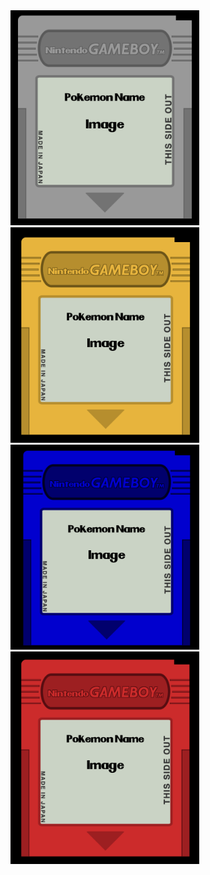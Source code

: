 <img src="Images/Cart-Gray.png" width="60%" />
<img src="Images/Cart-Yellow.png" width="60%" />
<img src="Images/Cart-Blue.png" width="60%" />
<img src="Images/Cart-Red.png" width="60%" />
